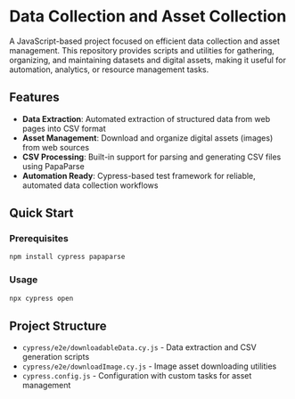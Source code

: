 # Data Collection and Asset Collection

A JavaScript-based project focused on efficient data collection and asset management. This repository provides scripts and utilities for gathering, organizing, and maintaining datasets and digital assets, making it useful for automation, analytics, or resource management tasks.

## Features

- **Data Extraction**: Automated extraction of structured data from web pages into CSV format
- **Asset Management**: Download and organize digital assets (images) from web sources
- **CSV Processing**: Built-in support for parsing and generating CSV files using PapaParse
- **Automation Ready**: Cypress-based test framework for reliable, automated data collection workflows

## Quick Start

### Prerequisites
```bash
npm install cypress papaparse
```

### Usage
```bash
npx cypress open
```

## Project Structure

- `cypress/e2e/downloadableData.cy.js` - Data extraction and CSV generation scripts
- `cypress/e2e/downloadImage.cy.js` - Image asset downloading utilities
- `cypress.config.js` - Configuration with custom tasks for asset management